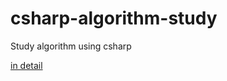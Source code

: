 # csharp-algorithm-study
Study algorithm using csharp

<a href="https://blog.naver.com/chic1007" target="_blank" > in detail </a>
